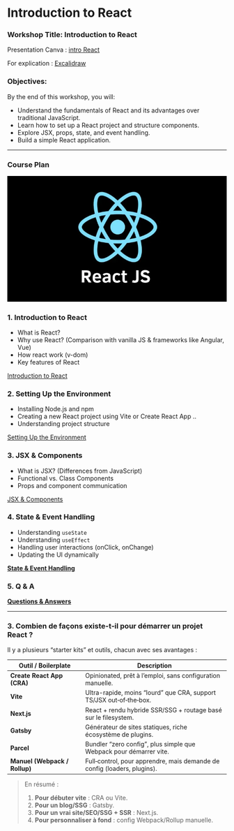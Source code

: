 # Introduction to React

### **Workshop Title:** Introduction to React

Presentation Canva : [intro React](https://www.canva.com/design/DAGlBxBYEzk/4YaLFauv99W7eyifBt_YzA/edit?utm_content=DAGlBxBYEzk&utm_campaign=designshare&utm_medium=link2&utm_source=sharebutton)

For explication : [Excalidraw](https://excalidraw.com/)

### **Objectives:**

By the end of this workshop, you will:

- Understand the fundamentals of React and its advantages over traditional JavaScript.
- Learn how to set up a React project and structure components.
- Explore JSX, props, state, and event handling.
- Build a simple React application.

---

### **Course Plan**

![image.png](images/react.webp)

### **1. Introduction to React**

- What is React?
- Why use React? (Comparison with vanilla JS & frameworks like Angular, Vue)
- How react work (v-dom)
- Key features of React

[ Introduction to React ](./intro.md)

### **2. Setting Up the Environment**

- Installing Node.js and npm
- Creating a new React project using Vite or Create React App ..
- Understanding project structure

[Setting Up the Environment](./set-up.md)

### **3. JSX & Components**

- What is JSX? (Differences from JavaScript)
- Functional vs. Class Components
- Props and component communication

[JSX & Components](./jsx-and-components.md)

### **4. State & Event Handling**

- Understanding `useState`
- Understanding `useEffect`
- Handling user interactions (onClick, onChange)
- Updating the UI dynamically

[**State & Event Handling**](./state-and-event.md)


### **5. Q & A**

[**Questions & Answers**](./state-and-event.md)

---

### 

### 3. Combien de façons existe-t‑il pour démarrer un projet React ?

Il y a plusieurs “starter kits” et outils, chacun avec ses avantages :

| Outil / Boilerplate | Description |
| --- | --- |
| **Create React App (CRA)** | Opinionated, prêt à l’emploi, sans configuration manuelle. |
| **Vite** | Ultra-rapide, moins “lourd” que CRA, support TS/JSX out‑of‑the‑box. |
| **Next.js** | React + rendu hybride SSR/SSG + routage basé sur le filesystem. |
| **Gatsby** | Générateur de sites statiques, riche écosystème de plugins. |
| **Parcel** | Bundler “zero config”, plus simple que Webpack pour démarrer vite. |
| **Manuel (Webpack / Rollup)** | Full‑control, pour apprendre, mais demande de config (loaders, plugins). |

> En résumé :
> 
> 1. **Pour débuter vite** : CRA ou Vite.
> 2. **Pour un blog/SSG** : Gatsby.
> 3. **Pour un vrai site/SEO/SSG + SSR** : Next.js.
> 4. **Pour personnaliser à fond** : config Webpack/Rollup manuelle.
